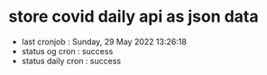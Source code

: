 # store covid daily api as json data

- last cronjob : Sunday, 29 May 2022 13:26:18
- status og cron : success
- status daily cron : success
      
      